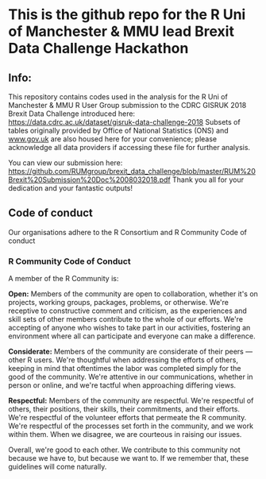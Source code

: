 # This is the github repo for the R Uni of Manchester & MMU  lead Brexit Data Challenge Hackathon

## Info:

This repository contains codes used in the analysis for the R Uni of Manchester & MMU R User Group submission to the CDRC GISRUK 2018 Brexit Data Challenge introduced here: https://data.cdrc.ac.uk/dataset/gisruk-data-challenge-2018
Subsets of tables originally provided by Office of National Statistics (ONS) and www.gov.uk are also housed here for your convenience; please acknowledge all data providers if accessing these file for further analysis.

You can view our submission here: https://github.com/RUMgroup/brexit_data_challenge/blob/master/RUM%20Brexit%20Submission%20Doc%2008032018.pdf
Thank you all for your dedication and your fantastic outputs!


## Code of conduct

Our organisations adhere to the R Consortium and R Community Code of conduct

### R Community Code of Conduct
A member of the R Community is:

**Open:** Members of the community are open to collaboration, whether it's on projects, working groups, packages, problems, or otherwise. We're receptive to constructive comment and criticism, as the experiences and skill sets of other members contribute to the whole of our efforts. We're accepting of anyone who wishes to take part in our activities, fostering an environment where all can participate and everyone can make a difference.

**Considerate:** Members of the community are considerate of their peers — other R users. We're thoughtful when addressing the efforts of others, keeping in mind that oftentimes the labor was completed simply for the good of the community. We're attentive in our communications, whether in person or online, and we're tactful when approaching differing views.

**Respectful:** Members of the community are respectful. We're respectful of others, their positions, their skills, their commitments, and their efforts. We're respectful of the volunteer efforts that permeate the R community. We're respectful of the processes set forth in the community, and we work within them. When we disagree, we are courteous in raising our issues.

Overall, we're good to each other. We contribute to this community not because we have to, but because we want to. If we remember that, these guidelines will come naturally.
